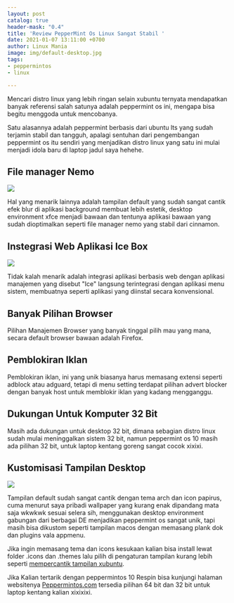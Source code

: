```yaml
---
layout: post
catalog: true
header-mask: "0.4"
title: 'Review PepperMint Os Linux Sangat Stabil '
date: 2021-01-07 13:11:00 +0700
author: Linux Mania
image: img/default-desktop.jpg
tags:
- peppermintos
- linux

---
```

Mencari distro linux yang lebih ringan selain xubuntu ternyata mendapatkan banyak referensi salah satunya adalah peppermint os ini, mengapa bisa begitu menggoda untuk mencobanya. 

Satu alasannya adalah peppermint berbasis dari ubuntu lts yang sudah terjamin stabil dan tangguh, apalagi sentuhan dari pengembangan peppermint os itu sendiri yang menjadikan distro linux yang satu ini mulai menjadi idola baru di laptop jadul saya hehehe. 

## File manager Nemo

![](https://i0.wp.com/wildanfauzy.com/img/9_blue_theme.jpg)

Hal yang menarik lainnya adalah tampilan default yang sudah sangat cantik efek blur di aplikasi background membuat lebih estetik, desktop environment xfce menjadi bawaan dan tentunya aplikasi bawaan yang sudah dioptimalkan seperti file manager nemo yang stabil dari cinnamon. 

## Instegrasi Web Aplikasi Ice Box

![](https://i0.wp.com/wildanfauzy.com/img/12_software_managers.jpg)

Tidak kalah menarik adalah integrasi aplikasi berbasis web dengan aplikasi manajemen yang disebut "Ice" langsung terintegrasi dengan aplikasi menu sistem, membuatnya seperti aplikasi yang diinstal secara konvensional. 

## Banyak Pilihan Browser 

Pilihan Manajemen Browser yang banyak tinggal pilih mau yang mana, secara default browser bawaan adalah Firefox.

## Pemblokiran Iklan 

Pemblokiran iklan, ini yang unik biasanya harus memasang extensi seperti adblock atau adguard, tetapi di menu setting  terdapat pilihan advert blocker dengan banyak host untuk memblokir iklan yang kadang mengganggu. 

## Dukungan Untuk Komputer 32 Bit

Masih ada dukungan untuk desktop 32 bit, dimana sebagian distro linux sudah mulai meninggalkan sistem 32 bit, namun peppermint os 10 masih ada pilihan 32 bit, untuk laptop kentang goreng sangat cocok xixixi. 

## Kustomisasi Tampilan Desktop 

![](https://i0.wp.com/wildanfauzy.com/img/3_more_defaults.jpg)

Tampilan default sudah sangat cantik dengan tema arch dan icon papirus, cuma menurut saya pribadi wallpaper yang kurang enak dipandang mata saja wkwkwk sesuai selera sih, menggunakan desktop environment gabungan dari berbagai DE menjadikan peppermint os sangat unik, tapi masih bisa dikustom seperti tampilan macos dengan memasang plank dok dan plugins vala appmenu. 

Jika ingin memasang tema dan icons kesukaan kalian bisa install lewat folder .icons dan .themes lalu pilih di pengaturan tampilan kurang lebih seperti [mempercantik tampilan xubuntu](https://wildanfauzy.com/mempercantik-tampilan-linux-xubuntu-20-04/ "merubah tampilan linux "). 

Jika Kalian tertarik dengan peppermintos 10 Respin bisa kunjungi halaman websitenya [Peppermintos.com](https://peppermintos.com/ "papermint os linux ") tersedia pilihan 64 bit dan 32 bit untuk laptop kentang kalian xixixixi. 